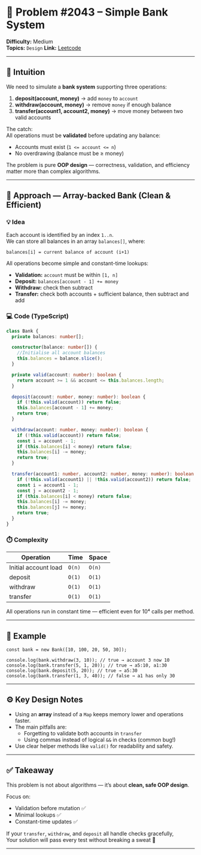 # 🧩 Problem #2043 – Simple Bank System

**Difficulty:** Medium  
**Topics:** `Design`
**Link:** [Leetcode](https://leetcode.com/problems/simple-bank-system/)

---

## 🧠 Intuition

We need to simulate a **bank system** supporting three operations:

1. **deposit(account, money)** → add `money` to `account`
2. **withdraw(account, money)** → remove `money` if enough balance
3. **transfer(account1, account2, money)** → move money between two valid accounts

The catch:  
All operations must be **validated** before updating any balance:
- Accounts must exist (`1 <= account <= n`)
- No overdrawing (balance must be ≥ money)

The problem is pure **OOP design** — correctness, validation, and efficiency matter more than complex algorithms.

--- 

## 🧩 Approach — Array-backed Bank (Clean & Efficient)

### 💡 Idea
Each account is identified by an index `1..n`.  
We can store all balances in an array `balances[]`, where:

```text
balances[i] = current balance of account (i+1)
```

All operations become simple and constant-time lookups:
- **Validation:** `account` must be within `[1, n]`
- **Deposit:** `balances[account - 1] += money`
- **Withdraw:** check then subtract
- **Transfer:** check both accounts + sufficient balance, then subtract and add

### 💻 Code (TypeScript)
```Typescript
class Bank {
  private balances: number[];

  constructor(balance: number[]) {
    //Initialise all account balances
    this.balances = balance.slice();
  }

  private valid(account: number): boolean {
    return account >= 1 && account <= this.balances.length;
  }

  deposit(account: number, money: number): boolean {
    if (!this.valid(account)) return false;
    this.balances[account - 1] += money;
    return true;
  }

  withdraw(account: number, money: number): boolean {
    if (!this.valid(account)) return false;
    const i = account - 1;
    if (this.balances[i] < money) return false;
    this.balances[i] -= money;
    return true;
  }

  transfer(account1: number, account2: number, money: number): boolean {
    if (!this.valid(account1) || !this.valid(account2)) return false;
    const i = account1 - 1;
    const j = account2 - 1;
    if (this.balances[i] < money) return false;
    this.balances[i] -= money;
    this.balances[j] += money;
    return true;
  }
}
```

### ⏱️ Complexity
| Operation | Time | Space |
|------------|------|--------|
| Initial account load | `O(n)` | `O(n)` |
| deposit | `O(1)` | `O(1)` |
| withdraw | `O(1)` | `O(1)` |
| transfer | `O(1)` | `O(1)` |

All operations run in constant time — efficient even for 10⁴ calls per method.

---

## 🧩 Example

```text
const bank = new Bank([10, 100, 20, 50, 30]);

console.log(bank.withdraw(3, 10)); // true → account 3 now 10
console.log(bank.transfer(5, 1, 20)); // true → a5:10, a1:30
console.log(bank.deposit(5, 20)); // true → a5:30
console.log(bank.transfer(1, 3, 40)); // false → a1 has only 30
```

---

## ⚙️ Key Design Notes

- Using an **array** instead of a `Map` keeps memory lower and operations faster.
- The main pitfalls are:
  - Forgetting to validate both accounts in `transfer`
  - Using commas instead of logical `&&` in checks (common bug!)
- Use clear helper methods like `valid()` for readability and safety.

---

## ✅ Takeaway

This problem is not about algorithms — it’s about **clean, safe OOP design**.

Focus on:
- Validation before mutation ✅  
- Minimal lookups ✅  
- Constant-time updates ✅  

If your `transfer`, `withdraw`, and `deposit` all handle checks gracefully,  
Your solution will pass every test without breaking a sweat 💸

---
